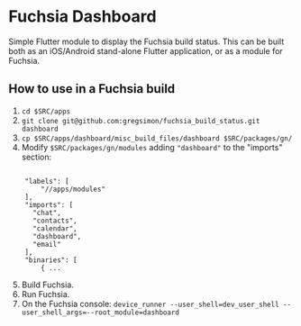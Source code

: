 # Fuchsia Dashboard

Simple Flutter module to display the Fuchsia build status. This can be built both as an iOS/Android stand-alone Flutter application, or as a module for Fuchsia.

## How to use in a Fuchsia build

1. ```cd $SRC/apps```
2. ```git clone git@github.com:gregsimon/fuchsia_build_status.git dashboard```
3. ```cp $SRC/apps/dashboard/misc_build_files/dashboard $SRC/packages/gn/```
4. Modify ```$SRC/packages/gn/modules``` adding ```"dashboard"``` to the "imports" section:

```

    "labels": [
        "//apps/modules"
    ],
    "imports": [
      "chat",
      "contacts",
      "calendar",
      "dashboard",
      "email"
    ],
    "binaries": [
        { ...
```

5. Build Fuchsia.
6. Run Fuchsia.
7. On the Fuchsia console:
```device_runner --user_shell=dev_user_shell --user_shell_args=--root_module=dashboard```


